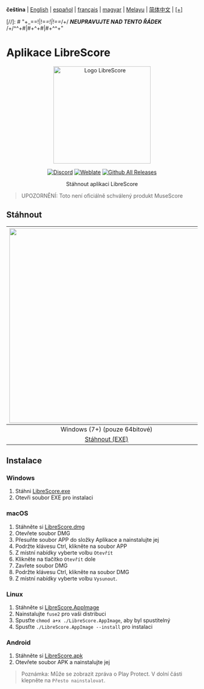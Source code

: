 <div dir="ltr" align="left">

‎**čeština** | ‎[English](/docs/en/README.md) | ‎[español](/docs/es/LÉAME.md) | ‎[français](/docs/fr/LISEZMOI.md) | ‎[magyar](/docs/hu/OLVASSAEL.md) | ‎[Melayu](/docs/ms/BACASAYA.md) | ‎[简体中文](/docs/zh-Hans/自述文件.md) | ‎[[+]](https://weblate.librescore.org/projects/librescore/docs)

[//]: # "\+\_==!|!=_=!|!==_/+/ ***NEUPRAVUJTE NAD TENTO ŘÁDEK*** /+/^^+#|#+^+#|#+^^\+\"

# Aplikace LibreScore

<div align="center">

<img src="https://github.com/LibreScore/dl-musescore/raw/master/images/logo.png" width="256" alt="Logo LibreScore">

[![Discord](https://img.shields.io/discord/774491656643674122?color=5865F2&label=&labelColor=555555&logo=discord&logoColor=FFFFFF)](https://discord.gg/DKu7cUZ4XQ) [![Weblate](https://weblate.librescore.org/widgets/librescore/-/app-librescore/svg-badge.svg)](https://weblate.librescore.org/engage/librescore) [![Github All Releases](https://img.shields.io/github/downloads/LibreScore/app-librescore/total.svg?label=Downloads)](https://github.com/LibreScore/app-librescore/releases/latest)

Stáhnout aplikaci LibreScore

</div>

> UPOZORNĚNÍ: Toto není oficiálně schválený produkt MuseScore

## Stáhnout

| <img src="https://upload.wikimedia.org/wikipedia/commons/e/e2/Windows_logo_and_wordmark_-_2021.svg" width="512"> | <img src="https://upload.wikimedia.org/wikipedia/commons/2/21/MacOS_wordmark_%282017%29.svg" width="512"> |               <img src="https://upload.wikimedia.org/wikipedia/commons/3/35/Tux.svg" width="512">                |   <img src="https://upload.wikimedia.org/wikipedia/commons/3/31/Android_robot_head.svg" width="512">   |
| :--------------------------------------------------------------------------------------------------------------: | :-------------------------------------------------------------------------------------------------------: | :--------------------------------------------------------------------------------------------------------------: | :----------------------------------------------------------------------------------------------------: |
|                                            Windows (7+) (pouze 64bitové)                                            |                                        macOS (10.11+) (Rosetta 2)                                         |                                               Linux (pouze 64bitové)                                                |                                             Android (6.0+)                                             |
|      [Stáhnout (EXE)](https://github.com/LibreScore/app-librescore/releases/latest/download/LibreScore.exe)      |  [Stáhnout (DMG)](https://github.com/LibreScore/app-librescore/releases/latest/download/LibreScore.dmg)   | [Stáhnout (AppImage)](https://github.com/LibreScore/app-librescore/releases/latest/download/LibreScore.AppImage) | [Stáhnout (APK)](https://github.com/LibreScore/app-librescore/releases/latest/download/LibreScore.apk) |

## Instalace

### Windows

1. Stáhni [LibreScore.exe](https://github.com/LibreScore/app-librescore/releases/latest/download/LibreScore.exe)
2. Otevři soubor EXE pro instalaci

### macOS

1. Stáhněte si [LibreScore.dmg](https://github.com/LibreScore/app-librescore/releases/latest/download/LibreScore.dmg)
2. Otevřete soubor DMG
3. Přesuňte soubor APP do složky Aplikace a nainstalujte jej
4. Podržte klávesu Ctrl, klikněte na soubor APP
5. Z místní nabídky vyberte volbu `Otevřít`
6. Klikněte na tlačítko `Otevřít` dole
7. Zavřete soubor DMG
8. Podržte klávesu Ctrl, klikněte na soubor DMG
9. Z místní nabídky vyberte volbu `Vysunout`.

### Linux

1. Stáhněte si [LibreScore.AppImage](https://github.com/LibreScore/app-librescore/releases/latest/download/LibreScore.AppImage)
2. Nainstalujte `fuse2` pro vaši distribuci
3. Spusťte `chmod a+x ./LibreScore.AppImage`, aby byl spustitelný
4. Spusťte `./LibreScore.AppImage --install` pro instalaci

### Android

1. Stáhněte si [LibreScore.apk](https://github.com/LibreScore/app-librescore/releases/latest/download/LibreScore.apk)
2. Otevřete soubor APK a nainstalujte jej

> Poznámka: Může se zobrazit zpráva o Play Protect. V dolní části klepněte na `Přesto nainstalovat`.

</div>
